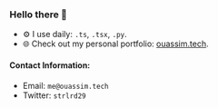 ### Hello there 👋

- ⚙️ I use daily: `.ts`, `.tsx`, `.py`.
- 🌐 Check out my personal portfolio: [ouassim.tech](https://www.ouassim.tech).

#### Contact Information:
- Email: `me@ouassim.tech`
- Twitter: `strlrd29`

